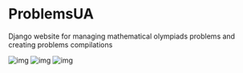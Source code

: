 # ProblemsUA

Django website for managing mathematical olympiads problems and creating problems compilations


![img](https://i.ibb.co/2Znz1DY/image-2021-10-01-14-13-07.png)
![img](https://i.ibb.co/j4TmgLX/image-2021-10-01-14-00-20.png)
![img](https://i.ibb.co/8PjKD8P/image-2021-10-01-14-13-49.png)
